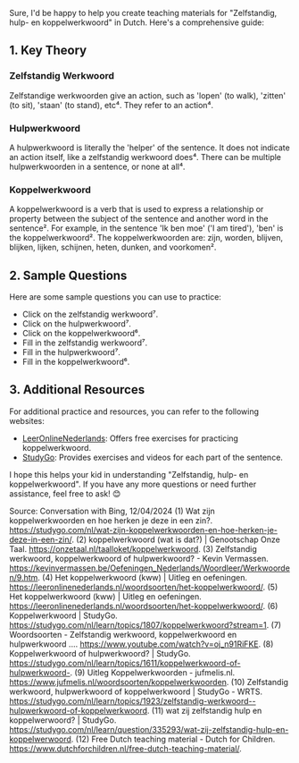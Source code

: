 
Sure, I'd be happy to help you create teaching materials for "Zelfstandig, hulp- en koppelwerkwoord" in Dutch. Here's a comprehensive guide:

## 1. Key Theory

### Zelfstandig Werkwoord
Zelfstandige werkwoorden give an action, such as 'lopen' (to walk), 'zitten' (to sit), 'staan' (to stand), etc⁴. They refer to an action⁴.

### Hulpwerkwoord
A hulpwerkwoord is literally the 'helper' of the sentence. It does not indicate an action itself, like a zelfstandig werkwoord does⁴. There can be multiple hulpwerkwoorden in a sentence, or none at all⁴.

### Koppelwerkwoord
A koppelwerkwoord is a verb that is used to express a relationship or property between the subject of the sentence and another word in the sentence². For example, in the sentence 'Ik ben moe' ('I am tired'), 'ben' is the koppelwerkwoord². The koppelwerkwoorden are: zijn, worden, blijven, blijken, lijken, schijnen, heten, dunken, and voorkomen².

## 2. Sample Questions

Here are some sample questions you can use to practice:

- Click on the zelfstandig werkwoord⁷.
- Click on the hulpwerkwoord⁷.
- Click on the koppelwerkwoord⁶.
- Fill in the zelfstandig werkwoord⁷.
- Fill in the hulpwerkwoord⁷.
- Fill in the koppelwerkwoord⁶.

## 3. Additional Resources
For additional practice and resources, you can refer to the following websites:
- [LeerOnlineNederlands](^6^): Offers free exercises for practicing koppelwerkwoord.
- [StudyGo](^10^): Provides exercises and videos for each part of the sentence.

I hope this helps your kid in understanding "Zelfstandig, hulp- en koppelwerkwoord". If you have any more questions or need further assistance, feel free to ask! 😊

Source: Conversation with Bing, 12/04/2024
(1) Wat zijn koppelwerkwoorden en hoe herken je deze in een zin?. https://studygo.com/nl/wat-zijn-koppelwerkwoorden-en-hoe-herken-je-deze-in-een-zin/.
(2) koppelwerkwoord (wat is dat?) | Genootschap Onze Taal. https://onzetaal.nl/taalloket/koppelwerkwoord.
(3) Zelfstandig werkwoord, koppelwerkwoord of hulpwerkwoord? - Kevin Vermassen. https://kevinvermassen.be/Oefeningen_Nederlands/Woordleer/Werkwoorden/9.htm.
(4) Het koppelwerkwoord (kww) | Uitleg en oefeningen. https://leeronlinenederlands.nl/woordsoorten/het-koppelwerkwoord/.
(5) Het koppelwerkwoord (kww) | Uitleg en oefeningen. https://leeronlinenederlands.nl/woordsoorten/het-koppelwerkwoord/.
(6) Koppelwerkwoord | StudyGo. https://studygo.com/nl/learn/topics/1807/koppelwerkwoord?stream=1.
(7) Woordsoorten - Zelfstandig werkwoord, koppelwerkwoord en hulpwerkwoord .... https://www.youtube.com/watch?v=oj_n91RiFKE.
(8) Koppelwerkwoord of hulpwerkwoord? | StudyGo. https://studygo.com/nl/learn/topics/1611/koppelwerkwoord-of-hulpwerkwoord-.
(9) Uitleg Koppelwerkwoorden - jufmelis.nl. https://www.jufmelis.nl/woordsoorten/koppelwerkwoorden.
(10) Zelfstandig werkwoord, hulpwerkwoord of koppelwerkwoord | StudyGo - WRTS. https://studygo.com/nl/learn/topics/1923/zelfstandig-werkwoord--hulpwerkwoord-of-koppelwerkwoord.
(11) wat zij zelfstandig hulp en koppelwerwoord? | StudyGo. https://studygo.com/nl/learn/question/335293/wat-zij-zelfstandig-hulp-en-koppelwerwoord.
(12) Free Dutch teaching material - Dutch for Children. https://www.dutchforchildren.nl/free-dutch-teaching-material/.

